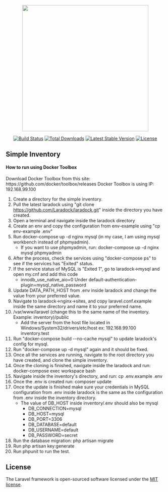 <p align="center"><img src="https://res.cloudinary.com/dtfbvvkyp/image/upload/v1566331377/laravel-logolockup-cmyk-red.svg" width="400"></p>

<p align="center">
<a href="https://travis-ci.org/laravel/framework"><img src="https://travis-ci.org/laravel/framework.svg" alt="Build Status"></a>
<a href="https://packagist.org/packages/laravel/framework"><img src="https://poser.pugx.org/laravel/framework/d/total.svg" alt="Total Downloads"></a>
<a href="https://packagist.org/packages/laravel/framework"><img src="https://poser.pugx.org/laravel/framework/v/stable.svg" alt="Latest Stable Version"></a>
<a href="https://packagist.org/packages/laravel/framework"><img src="https://poser.pugx.org/laravel/framework/license.svg" alt="License"></a>
</p>

## Simple Inventory
<h4>How to run using Docker Toolbox</h4>
Download Docker Toolbox from this site: https://github.com/docker/toolbox/releases
Docker Toolbox is using IP: 192.168.99.100

1. Create a directory for the simple inventory.
2. Pull the latest laradock using "git clone https://github.com/Laradock/laradock.git" inside the directory you have created.
3. Open a terminal and navigate inside the laradock directory
4. Create an env and copy the configuration from env-example using "cp env-example .env"
5. Run docker-compose up -d nginx mysql (in my case, I am using mysql workbench instead of phpmyadmin).
	* If you want to use phpmyadmin, run: docker-compose up -d nginx mysql phpmyadmin
6. After the process, check the services using "docker-compose ps" to see if the services has "Exited" status.
7. If the service status of MySQL is "Exited 1", go to laradock->mysql and open my.cnf and add this code
	* innodb_use_native_aio=0
	Under 
	default-authentication-plugin=mysql_native_password
8. Update DATA_PATH_HOST from .env inside laradock and change the value from your preferred value.
9. Navigate to laradock->nginx->sites, and copy laravel.conf.example inside the same directory and name it to your preferred name.
10. /var/www/laravel (change this to the same name of the inventory. Example: inventory)/public
	* Add the server from the host file located in Windows/System32/drivers/etc/host
	ex: 192.168.99.100 inventory.test
11. Run "docker-compose build --no-cache mysql" to update laradock's config for mysql.
12. Run "docker-compose up -d mysql" again and it should be fixed.
13. Once all the services are running, navigate to the root directory you have created, and clone the simple inventory.
14. Once the cloning is finished, navigate inside the laradock and run: docker-compose exec workspace bash
15. Navigate inside the inventory's directory, and run: cp .env.example .env
16. Once the .env is created run: composer update
17. Once the update is finished make sure your credentials in MySQL configuration from .env inside laradock is the same as the configuration from .env inside the inventory directory.
	* The value of DB_HOST inside inventory/.env should also be mysql
		- 	DB_CONNECTION=mysql
		-	DB_HOST=mysql
		-	DB_PORT=3306
		-	DB_DATABASE=default
		-	DB_USERNAME=default
		-	DB_PASSWORD=secret
18. Run the database migration: php artisan migrate
19. Run php artisan key:generate
20. Run phpunit to run the test.

## License

The Laravel framework is open-sourced software licensed under the [MIT license](https://opensource.org/licenses/MIT).
